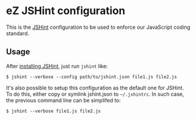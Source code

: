 # eZ JSHint configuration

This is the [JSHint](http://www.jshint.com/) configuration to be used to enforce
our JavaScript coding standard.

## Usage

After [installing JSHint](http://www.jshint.com/install/), just run `jshint`
like:

    $ jshint --verbose --config path/to/jshint.json file1.js file2.js

It's also possible to setup this configuration as the default one for JSHint. To
do this, either copy or symlink jshint.json to `~/.jshintrc`. In such case, the
previous command line can be simplifed to:

    $ jshint --verbose file1.js file2.js
